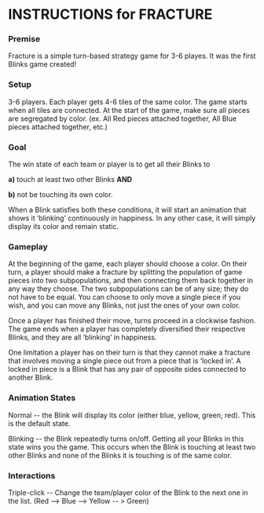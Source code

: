 # INSTRUCTIONS for FRACTURE


### Premise

Fracture is a simple turn-based strategy game for 3-6 playes. It was the first Blinks game created! 

### Setup

3-6 players. Each player gets 4-6 tiles of the same color. The game starts when all tiles are connected. At the start of the game, make sure all pieces are segregated by color. (ex. All Red pieces attached together, All Blue pieces attached together, etc.) 

### Goal

The win state of each team or player is to get all their Blinks to

**a)** touch at least two other Blinks **AND**

**b)** not be touching its own color. 

When a Blink satisfies both these conditions, it will start an animation that shows it ‘blinking’ continuously in happiness. In any other case, it will simply display its color and remain static. 

### Gameplay

At the beginning of the game, each player should choose a color. On their turn, a player should make a fracture by splitting the population of game pieces into two subpopulations, and then connecting them back together in any way they choose. The two subpopulations can be of any size; they do not have to be equal. You can choose to only move a single piece if you wish, and you can move any Blinks, not just the ones of your own color. 

Once a player has finished their move, turns proceed in a clockwise fashion. The game ends when a player has completely diversified their respective Blinks, and they are all ‘blinking’ in happiness.

One limitation a player has on their turn is that they cannot make a fracture that involves moving a single piece out from a piece that is ‘locked in’. A locked in piece is a Blink that has any pair of opposite sides connected to another Blink. 

### Animation States

Normal -- the Blink will display its color (either blue, yellow, green, red). This is the default state. 

Blinking -- the Blink repeatedly turns on/off. Getting all your Blinks in this state wins you the game. This occurs when the Blink is touching at least two other Blinks and none of the Blinks it is touching is of the same color. 

### Interactions

Triple-click -- Change the team/player color of the Blink to the next one in the list. (Red --> Blue --> Yellow -- > Green)

